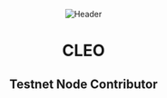 <div align="center">
  
![Header]([URL_GAMBAR_ANDA](https://raw.githubusercontent.com/alecia00/alecia00.github.io/refs/heads/main/cleo.png))

# CLEO

## Testnet Node Contributor

</div>
